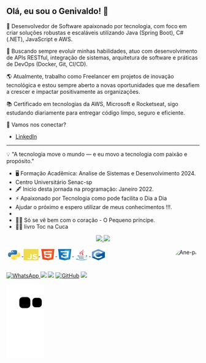 ## Olá, eu sou o Genivaldo! 👋

🎯 Desenvolvedor de Software apaixonado por tecnologia, com foco em criar soluções robustas e escaláveis utilizando Java (Spring Boot), C# (.NET), JavaScript e AWS.

🚀 Buscando sempre evoluir minhas habilidades, atuo com desenvolvimento de APIs RESTful, integração de sistemas, arquitetura de software e práticas de DevOps (Docker, Git, CI/CD).

🌎 Atualmente, trabalho como Freelancer em projetos de inovação tecnológica e estou sempre aberto a novas oportunidades que me desafiem a crescer e impactar positivamente as organizações.

📚 Certificado em tecnologias da AWS, Microsoft e Rocketseat, sigo estudando diariamente para entregar código limpo, seguro e eficiente.

🔗 Vamos nos conectar?
- [LinkedIn](https://www.linkedin.com/in/genivaldo-anjos/)
  

---
💡 "A tecnologia move o mundo — e eu movo a tecnologia com paixão e propósito."


- 🖥 Formação Acadêmica: Analise de Sistemas e Desenvolvimento 2024.
- Centro Universitário Senac-sp
- 🖋 Inicio desta jornada na programação: Janeiro 2022.
- ⚡ Apaixonado por Tecnologia como pode facilita o Dia a Dia
-  Ajudar o próximo e espero utilizar de meus conhecimentos !!!.
-  
- 👨‍⚕️ Só se vê bem com o coração - O Pequeno príncipe.
- 👨‍⚕️ livro Toc na Cuca 

<div align="center">
  <a href="https://github.com/Genivaldo2230">
  <img height="180em" src="https://github-readme-stats.vercel.app/api?username=Genivaldo2230&show_icons=true&theme=gotham&include_all_commits=true&count_private=true"/>
  <img height="180em" src="https://github-readme-stats.vercel.app/api/top-langs/?username=Genivaldo2230&layout=compact&langs_count=7&theme=gotham"/>
</div>
  
<div style="display: inline_block"><br>
  <img align="center" alt="Ane-Python" height="30" width="40" src="https://raw.githubusercontent.com/devicons/devicon/master/icons/python/python-original.svg">
  <img align="center" alt="Ane-Js" height="30" width="40" src="https://raw.githubusercontent.com/devicons/devicon/master/icons/javascript/javascript-plain.svg">
  <img align="center" alt="Ane-HTML" height="30" width="40" src="https://raw.githubusercontent.com/devicons/devicon/master/icons/html5/html5-original.svg">
  <img align="center" alt="Ane-CSS" height="30" width="40" src="https://raw.githubusercontent.com/devicons/devicon/master/icons/css3/css3-original.svg">
  <img align="center" alt="Ane-Java" height="30" width="40" src="https://raw.githubusercontent.com/devicons/devicon/master/icons/java/java-original.svg">
  <img align="center" alt="Ane-C" height="30" width="40" src="https://raw.githubusercontent.com/devicons/devicon/master/icons/c/c-original.svg">
  <img align="right" alt="Ane-pic" height="100" style="border-radius:45px;" src="https://media.giphy.com/media/jlzggZ8GntqZ6v3ONs/giphy.gif">
  
</div>
  
  ##
 
<div> 
<a href="https://wa.me/+5511960920552" target="_blank">
  <img src="https://img.shields.io/badge/-WhatsApp-25D366?style=for-the-badge&logo=whatsapp&logoColor=white" alt="WhatsApp">
</a>
  <a href = "mailto:gda_anjos@hotmail.com.br"><img src="https://img.shields.io/badge/Microsoft_Outlook-0078D4?style=for-the-badge&logo=microsoft-outlook&logoColor=white" target="_blank"></a>  
  <a href="https://www.linkedin.com/in/genivaldo-anjos" target="_blank"><img src="https://img.shields.io/badge/-LinkedIn-%230077B5?style=for-the-badge&logo=linkedin&logoColor=white" target="_blank"></a>  
  <a href="https://github.com/Genivaldo2230/genivaldo2230/" target="_blank"><img src="https://img.shields.io/badge/-GitHub-181717?style=for-the-badge&logo=github&logoColor=white" alt="GitHub"></a>
  <a href="https://my-gitfolio.vercel.app/portfolio/Genivaldo2230#projects" target="_blank"><img src="https://img.shields.io/badge/-Portfolio-%23E4405F?style=for-the-badge&logo=portfolio&logoColor=white" target="_blank"></a>
 
  ![Snake animation](https://github.com/rafaballerini/rafaballerini/blob/output/github-contribution-grid-snake.svg)
  
  
</div>
